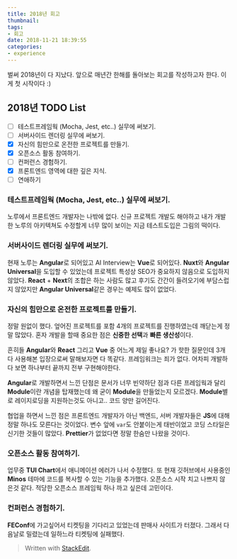 ```yaml
---
title: 2018년 회고
thumbnail: 
tags:
- 회고
date: 2018-11-21 18:39:55
categories:
- experience
---
```


벌써 2018년이 다 지났다.  앞으로 매년간 한해를 돌아보는 회고를 작성하고자 한다.
이게 첫 시작이다 :)

<!-- more -->

## 2018년 TODO List

 - [ ] 테스트프레임웍 (Mocha, Jest, etc..) 실무에 써보기.
 - [ ] 서버사이드 렌더링 실무에 써보기.
 - [x] 자신의 힘만으로 온전한 프로젝트를 만들기.
 - [x] 오픈소스 활동 참여하기.
 - [ ] 컨퍼런스 경험하기.
 - [x] 프론트엔드 영역에 대한 깊은 지식.
 - [ ] 연애하기

### 테스트프레임웍 (Mocha, Jest, etc..) 실무에 써보기.

노루에서 프론트엔드 개발자는 나밖에 없다. 신규 프로젝트 개발도 해야하고 내가 개발한 노루의 아키텍쳐도 수정할게 너무 많이 보이는 지금 테스트도입은 그림의 떡이다.

### 서버사이드 렌더링 실무에 써보기.

현재 노루는 **Angular**로 되어있고 AI Interview는 **Vue**로 되어있다.
**Nuxt**와 **Angular Universal**을 도입할 수 있었는데 프로젝트 특성상 SEO가 중요하지 않음으로 도입하지 않았다.
**React** + **Next**의 조합은 하는 사람도 많고 후기도 간간이 들려오기에 부담스럽지 않았지만 **Angular Universal**같은 경우는 예제도 많이 없었다.

### 자신의 힘만으로 온전한 프로젝트를 만들기.

정말 원없이 했다. 엎어진 프로젝트를 포함 4개의 프로젝트를 진행하였는데 깨닫는게 정말 많았다.
혼자 개발을 할때 중요한 점은 **신중한 선택**과 **빠른 생산성**이다. 

흔히들 **Angular**와 **React** 그리고 **Vue** 중 어느게 제일 좋나요? 가 핫한 질문인데 3개 다 사용해본 입장으로써 말해보자면 다 똑같다. 프레임워크는 죄가 없다. 어차피 개발하다 보면 하나부터 끝까지 전부 구현해야한다.

**Angular**로 개발하면서 느낀 단점은 문서가 너무 빈약하단 점과 다른 프레임웍과 달리 **Module**이란 개념을 탑재했는데 왜 굳이 **Module**을 만들었는지 모르겠다. **Module**별로 레이지로딩을 지원하는것도 아니고.. 코드 양만 길어진다.

협업을 하면서 느낀 점은 프론트엔드 개발자가 아닌 백엔드, 서버 개발자들은 **JS**에 대해 정말 하나도 모른다는 것이었다. 변수 앞에 `var`도 안붙이는게 태반이었고 코딩 스타일은 신기한 것들이 많았다. **Prettier**가 없었다면 정말 한숨만 나왔을 것이다.

### 오픈소스 활동 참여하기.

업무중 **TUI Chart**에서 애니메이션 에러가 나서 수정했다.
또 현재 깃허브에서 사용중인 **Minos** 테마에 코드를 복사할 수 있는 기능을 추가했다.
오픈소스 시작 치고 나쁘지 않은것 같다. 적당한 오픈소스 프레임웍 하나 까고 싶은데 고민이다.

### 컨퍼런스 경험하기.

**FEConf**에 가고싶어서 티켓팅을 기다리고 있었는데 판매사 사이트가 터졌다.
그래서 다음날로 밀렸는데 일하느라 티켓팅에 실패했다. 



> Written with [StackEdit](https://stackedit.io/).
<!--stackedit_data:
eyJoaXN0b3J5IjpbNTcwOTc2NTczLDIwNDA3NDA1NzBdfQ==
-->